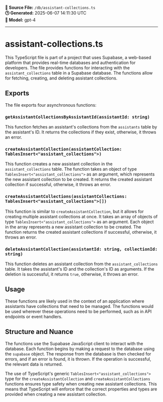 **📄 Source File:** `/db/assistant-collections.ts`  
**🕒 Generated:** 2025-06-07 14:11:30 UTC  
**🤖 Model:** gpt-4

---

# assistant-collections.ts

This TypeScript file is part of a project that uses Supabase, a web-based platform that provides real-time databases and authentication for developers. The file provides functions for interacting with the `assistant_collections` table in a Supabase database. The functions allow for fetching, creating, and deleting assistant collections.

## Exports

The file exports four asynchronous functions:

### `getAssistantCollectionsByAssistantId(assistantId: string)`

This function fetches an assistant's collections from the `assistants` table by the assistant's ID. It returns the collections if they exist, otherwise, it throws an error.

### `createAssistantCollection(assistantCollection: TablesInsert<"assistant_collections">)`

This function creates a new assistant collection in the `assistant_collections` table. The function takes an object of type `TablesInsert<"assistant_collections">` as an argument, which represents the new assistant collection to be created. It returns the created assistant collection if successful, otherwise, it throws an error.

### `createAssistantCollections(assistantCollections: TablesInsert<"assistant_collections">[])`

This function is similar to `createAssistantCollection`, but it allows for creating multiple assistant collections at once. It takes an array of objects of type `TablesInsert<"assistant_collections">` as an argument. Each object in the array represents a new assistant collection to be created. The function returns the created assistant collections if successful, otherwise, it throws an error.

### `deleteAssistantCollection(assistantId: string, collectionId: string)`

This function deletes an assistant collection from the `assistant_collections` table. It takes the assistant's ID and the collection's ID as arguments. If the deletion is successful, it returns `true`, otherwise, it throws an error.

## Usage

These functions are likely used in the context of an application where assistants have collections that need to be managed. The functions would be used wherever these operations need to be performed, such as in API endpoints or event handlers.

## Structure and Nuance

The functions use the Supabase JavaScript client to interact with the database. Each function begins by making a request to the database using the `supabase` object. The response from the database is then checked for errors, and if an error is found, it is thrown. If the operation is successful, the relevant data is returned.

The use of TypeScript's generic `TablesInsert<"assistant_collections">` type for the `createAssistantCollection` and `createAssistantCollections` functions ensures type safety when creating new assistant collections. This means that TypeScript will enforce that the correct properties and types are provided when creating a new assistant collection.